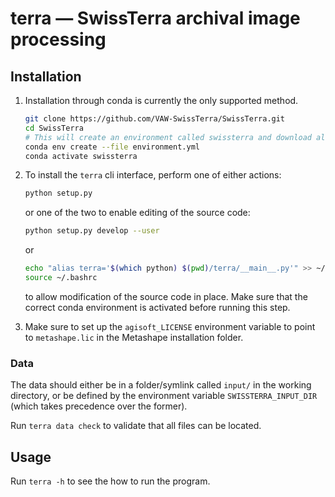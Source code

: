 # terra — SwissTerra archival image processing

## Installation
1. 	
	Installation through conda is currently the only supported method.

	```bash
	git clone https://github.com/VAW-SwissTerra/SwissTerra.git
	cd SwissTerra
	# This will create an environment called swissterra and download all the packages
	conda env create --file environment.yml
	conda activate swissterra
	```
2. 	To install the `terra` cli interface, perform one of either actions:
	```bash
	python setup.py 
	```
	or one of the two to enable editing of the source code:
	```bash
	python setup.py develop --user
	```
	or
	```bash
	echo "alias terra='$(which python) $(pwd)/terra/__main__.py'" >> ~/.bashrc
	source ~/.bashrc
	```

	to allow modification of the source code in place.
	Make sure that the correct conda environment is activated before running this step.

3. 	Make sure to set up the `agisoft_LICENSE` environment variable to point to `metashape.lic` in the Metashape installation folder.

### Data
The data should either be in a folder/symlink called `input/` in the working directory, or be defined by the environment variable `SWISSTERRA_INPUT_DIR` (which takes precedence over the former).

Run `terra data check` to validate that all files can be located.

## Usage
Run `terra -h` to see the how to run the program.
